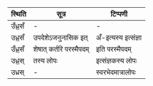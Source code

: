 | स्थिति | सूत्र | टिप्पणी |
| ----- | ------- | ------ |
| उँध्र॒सँ | - | - |
| उध्र॒सँ | उपदेशेऽजनुनासिक इत् | अँ-इत्यस्य इत्संज्ञा |
| उँध्र॒सँ | शेषात् कर्तरि परस्मैपदम् | इति परस्मैपदम् |
| उध्र॒स् | तस्य लोपः | इत्संज्ञकस्य लोपः |
| उध्रस् | - | स्वरभेदमात्रालोपः |
